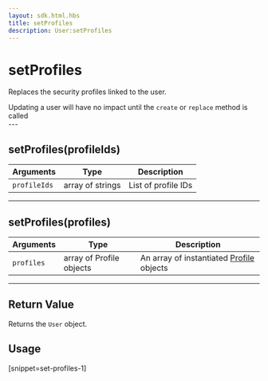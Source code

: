 ```yaml
---
layout: sdk.html.hbs
title: setProfiles
description: User:setProfiles
---
```


# setProfiles

Replaces the security profiles linked to the user.

<div class="alert alert-info">
Updating a user will have no impact until the <code>create</code> or <code>replace</code> method is called
</div>
---

## setProfiles(profileIds)

| Arguments    | Type             | Description         |
| ------------ | ---------------- | ------------------- |
| `profileIds` | array of strings | List of profile IDs |

---

## setProfiles(profiles)

| Arguments  | Type                     | Description                                                             |
| ---------- | ------------------------ | ----------------------------------------------------------------------- |
| `profiles` | array of Profile objects | An array of instantiated [Profile](/sdk-reference/js/5/profile) objects |

---

## Return Value

Returns the `User` object.

## Usage

[snippet=set-profiles-1]
